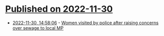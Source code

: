 # [Published on 2022-11-30](index.md)

* [2022-11-30, 14:58:06](https://news.ycombinator.com/item?id=33801605) - [Women visited by police after raising concerns over sewage to local MP](https://lyme-online.co.uk/news/lyme-regis-news/west-dorset-women-visited-by-police-after-raising-concerns-over-sewage-pollution-with-local-mp/)
